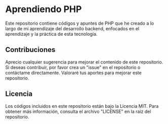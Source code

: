 # Aprendiendo PHP

Este repositorio contiene códigos y apuntes de PHP que he creado a lo largo de mi aprendizaje del desarrollo backend, enfocados en el aprendizaje y la práctica de esta tecnología.

## Contribuciones

Aprecio cualquier sugerencia para mejorar el contenido de este repositorio. Si deseas contribuir, por favor crea un "issue" en el repositorio o contáctame directamente. Valoraré tus aportes para mejorar este repositorio.

## Licencia

Los códigos incluidos en este repositorio están bajo la Licencia MIT. Para obtener más información, consulta el archivo "LICENSE" en la raíz del repositorio.
